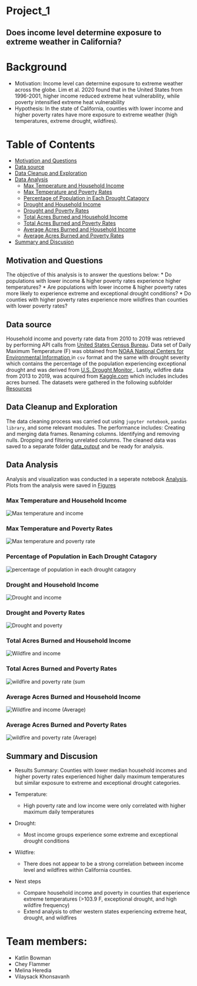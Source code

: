 # Project_1
## Does income level determine exposure to extreme weather in California?
 
# Background
* Motivation: Income level can determine exposure to extreme weather across the globe.
Lim et al. 2020 found that in the United States from 1996-2001, higher income reduced extreme heat vulnerability, while poverty intensified extreme heat vulnerability
* Hypothesis: In the state of California, counties with lower income and higher poverty rates have more exposure to extreme weather (high temperatures, extreme drought, wildfires). 

# Table of Contents

* [Motivation and Questions](##Motivation-and-Questions)
* [Data source](##Data-source)
* [Data Cleanup and Exploration](##Data-Cleanup-and-Exploration)
* [Data Analysis](##Data-Analysis)
    * [Max Temperature and Household Income](###Max-Temperature-and-Household-Income)
    * [Max Temperature and Poverty Rates](###Max-Temperature-and-Poverty-Rates)
    * [Percentage of Population in Each Drought Catagory](###Percentage-of-Population-in-Each-Drought-Catagory)
    * [Drought and Household Income ](###Drought-and-Household-Income)
    * [Drought and Poverty Rates](###Drought-and-Poverty-Rates)
    * [Total Acres Burned and Household Income](###Total-Acres-Burned-and-Household-Income)
    * [Total Acres Burned and Poverty Rates](###Total-Acres-Burned-and-Poverty-Rates)
    * [Average Acres Burned and Household Income](###Average-Acres-Burned-and-Household-Income)
    * [Average Acres Burned and Poverty Rates](###Average-Acres-Burned-and-Poverty-Rates)
* [Summary and Discusion](##Summary-and-Discusion)
    
    
## Motivation and Questions
The objective of this analysis is to answer the questions below:
    * Do populations with lower income & higher poverty rates experience higher temperatures?
    * Are populations with lower income & higher poverty rates more likely to experience extreme and exceptional drought conditions? 
    * Do counties with higher poverty rates experience more wildfires than counties with lower poverty rates?
## Data source
Household income and poverty rate data from 2010 to 2019 was retrieved by performing API calls from [United States Census Bureau](https://www.census.gov/data/developers/guidance/api-user-guide.Available_Data.html). Data set of Daily Maximum Temperature (F) was obtained from [NOAA National Centers for Environmental Information ](https://www.ncei.noaa.gov/access/search/data-search/global-hourly?dataTypes=TMP&bbox=42.002,-124.393,32.536,-114.125&place=State%20or%20Province:25&startDate=2010-01-01T00:00:00&endDate=2019-12-31T23:59:590) in `csv` format and the same with drought severity which contains the percentage of the population experiencing exceptional drought and was derived from  [U.S. Drought Monitor ](https://droughtmonitor.unl.edu/DmData/DataDownload/ComprehensiveStatistics.aspx). Lastly, wildfire data from 2013 to 2019, was acquired from [Kaggle.com](https://www.kaggle.com/ananthu017/california-wildfire-incidents-20132020/metadata) which includes includes acres burned. The datasets were gathered in the following subfolder [Resources](https://github.com/KeSavanh/Project_1/tree/main/Main/Resources)


## Data Cleanup and Exploration
The data cleaning process was carried out using `jupyter notebook`, `pandas library`, and some relevant modules. 
The performance includes:
Creating and merging data frames.
Renaming columns.
Identifying and removing nulls.
Dropping and filtering unrelated columns.
The cleaned data was saved to a separate folder [data_output](https://github.com/KeSavanh/Project_1/tree/main/Main/data_output) and be ready for analysis.

## Data Analysis
Analysis and visualization was conducted in a seperate notebook [Analysis](https://github.com/KeSavanh/Project_1/blob/main/Main/Analysis.ipynb). Plots from the analysis were saved in [Figures](https://github.com/KeSavanh/Project_1/tree/main/Main/data_output/Figures)
### Max Temperature and Household Income
![Max temperature and income](data_output/Figures/MaxTemp_Income.png)
### Max Temperature and Poverty Rates
![Max temperature and poverty rate](data_output/Figures/MaxTemp_PovertyRate.png)
### Percentage of Population in Each Drought Catagory
![percentage of population in each drought catagory](data_output/Figures/Drought_IncomeBins.png)
### Drought and Household Income 
![Drought and income](data_output/Figures/D4_D3_Income.png)
### Drought and Poverty Rates
![Drought and poverty](data_output/Figures/D4_D3_PovertyRate.png)
### Total Acres Burned and Household Income
![Wildfire and income](data_output/Figures/Household_Income_Sum_Acres_Burned.png)
### Total Acres Burned and Poverty Rates
![wildfire and poverty rate (sum](data_output/Figures/Poverty_Rate_Sum_Acres_Burned.png)
### Average Acres Burned and Household Income
![Wildfire and income (Average)](data_output/Figures/Household_Income_Acres_Burned.png)
### Average Acres Burned and Poverty Rates
![wildfire and poverty rate (Average)](data_output/Figures/Poverty_Rate_Acres_Burned.png)


## Summary and Discusion
* Results Summary: Counties with lower median household incomes and higher poverty rates experienced higher daily maximum temperatures but similar exposure to extreme and exceptional drought categories. 

* Temperature: 
    * High poverty rate and low income were only correlated with higher maximum daily temperatures

* Drought: 
    * Most income groups experience some extreme and exceptional drought conditions 

* Wildfire: 
    * There does not appear to be a strong correlation between income level and wildfires within California counties.

* Next steps
    * Compare household income and poverty in counties that experience extreme temperatures (>103.9 F, exceptional drought, and high wildfire frequency)  
    * Extend analysis to other western states experiencing extreme heat, drought, and wildfires

 
# Team members:
   * Katlin Bowman
   * Chey Flammer
   * Melina Heredia
   * Vilaysack Khonsavanh

